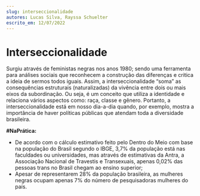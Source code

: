 ```yaml
---
slug: interseccionalidade
autores: Lucas Silva, Rayssa Schuelter
escrito_em: 12/07/2022
---
```

                                        
# Interseccionalidade

Surgiu através de feministas negras nos anos 1980; sendo uma ferramenta para análises sociais que reconhecem a construção das diferenças e critica a ideia de sermos todos iguais. Assim, a interseccionalidade “soma” as consequências estruturais (naturalizadas) da vivência entre dois ou mais eixos da subordinação. Ou seja, é um conceito que utiliza a identidade e relaciona vários aspectos como: raça, classe e gênero. Portanto, a interseccionalidade está em nosso dia-a-dia quando, por exemplo, mostra a importância de haver políticas públicas que atendam toda a diversidade brasileira.

**#NaPrática:**  
- De acordo com o cálculo estimativo feito pelo Dentro do Meio com base na população do Brasil segundo o IBGE, 3,7% da população está nas faculdades ou universidades, mas através de estimativas da Antra, a Associação Nacional de Travestis e Transexuais, apenas 0,02% das pessoas trans no Brasil chegam ao ensino superior;
- Apesar de representarem 28% da população brasileira, as mulheres negras ocupam apenas 7% do número de pesquisadoras mulheres do país.
